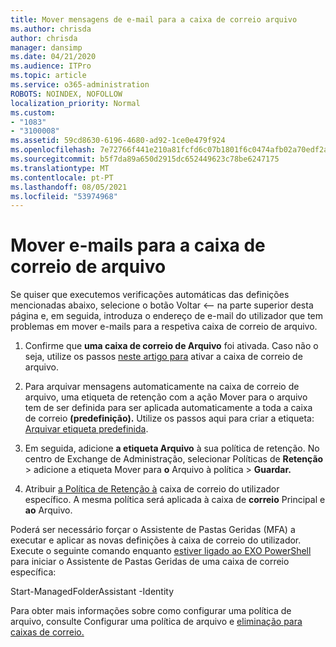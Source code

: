 ```yaml
---
title: Mover mensagens de e-mail para a caixa de correio arquivo
ms.author: chrisda
author: chrisda
manager: dansimp
ms.date: 04/21/2020
ms.audience: ITPro
ms.topic: article
ms.service: o365-administration
ROBOTS: NOINDEX, NOFOLLOW
localization_priority: Normal
ms.custom:
- "1083"
- "3100008"
ms.assetid: 59cd8630-6196-4680-ad92-1ce0e479f924
ms.openlocfilehash: 7e72766f441e210a81fcfd6c07b1801f6c0474afb02a70edf2ad8dbb571f3d2a
ms.sourcegitcommit: b5f7da89a650d2915dc652449623c78be6247175
ms.translationtype: MT
ms.contentlocale: pt-PT
ms.lasthandoff: 08/05/2021
ms.locfileid: "53974968"
---
```

# <a name="move-email-to-the-archive-mailbox"></a>Mover e-mails para a caixa de correio de arquivo

Se quiser que executemos verificações automáticas das definições mencionadas abaixo, selecione o botão Voltar <-- na parte superior desta página e, em seguida, introduza o endereço de e-mail do utilizador que tem problemas em mover e-mails para a respetiva caixa de correio de arquivo.

1. Confirme que **uma caixa de correio de Arquivo** foi ativada. Caso não o seja, utilize os passos [neste artigo para](https://docs.microsoft.com/microsoft-365/compliance/enable-archive-mailboxes) ativar a caixa de correio de arquivo.

2. Para arquivar mensagens automaticamente na caixa de correio de  arquivo, uma etiqueta de retenção com a ação Mover para o arquivo tem de ser definida para ser aplicada automaticamente a toda a caixa de correio **(predefinição).** Utilize os passos aqui para criar a etiqueta: [Arquivar etiqueta predefinida](https://docs.microsoft.com/microsoft-365/compliance/set-up-an-archive-and-deletion-policy-for-mailboxes#create-a-custom-archive-default-policy-tag).

3. Em seguida, adicione **a etiqueta Arquivo** à sua política de retenção. No centro de Exchange de Administração, selecionar Políticas de **Retenção** > adicione a etiqueta Mover para **o** Arquivo à política > **Guardar.**

4. Atribuir [a Política de Retenção à](https://docs.microsoft.com/exchange/security-and-compliance/messaging-records-management/apply-retention-policy) caixa de correio do utilizador específico. A mesma política será aplicada à caixa de **correio** Principal e **ao** Arquivo.

Poderá ser necessário forçar o Assistente de Pastas Geridas (MFA) a executar e aplicar as novas definições à caixa de correio do utilizador. Execute o seguinte comando enquanto [estiver ligado ao EXO PowerShell](https://docs.microsoft.com/powershell/exchange/exchange-online/connect-to-exchange-online-powershell/connect-to-exchange-online-powershell?view=exchange-ps) para iniciar o Assistente de Pastas Geridas de uma caixa de correio específica:
  
Start-ManagedFolderAssistant -Identity <name of the mailbox>

Para obter mais informações sobre como configurar uma política de arquivo, consulte Configurar uma política de arquivo e [eliminação para caixas de correio.](https://docs.microsoft.com/microsoft-365/compliance/set-up-an-archive-and-deletion-policy-for-mailboxes#step-1-enable-archive-mailboxes-for-users)
  